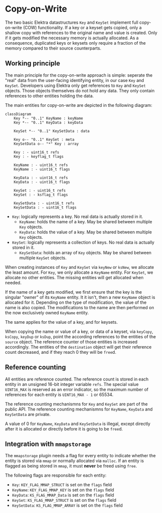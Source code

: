 # Copy-on-Write

The two basic Elektra datastructures `Key` and `KeySet` implement full copy-on-write (COW) functionality.
If a key or a keyset gets copied, only a shallow copy with references to the original name and value is created.
Only if it gets modified the necessary memory is actually allocated.
As a consequence, duplicated keys or keysets only require a fraction of the memory compared to their source counterparts.

## Working principle

The main principle for the copy-on-write approach is simple: seperate the "real" data from the user-facing identifying entity, in our case `Key` and `KeySet`.
Developers using Elektra only get references to `Key` and `KeySet` objects.
Those objects themselves do not hold any data.
They only contain references to other entities holding the data.

The main entities for copy-on-write are depicted in the following diagram:

```mermaid
classDiagram
    Key *-- "0..1" KeyName : keyName
    Key *-- "0..1" KeyData : keyData

    KeySet *-- "0..1" KeySetData : data

    Key o-- "0..1" KeySet : meta
    KeySetData o-- "*" Key : array

    Key : - uint16_t refs
    Key : - keyflag_t flags

    KeyName : - uint16_t refs
    KeyName : - uint16_t flags

    KeyData : - uint16_t refs
    KeyData : - uint16_t flags

    KeySet : - uint16_t refs
    KeySet : - ksflag_t flags

    KeySetData : - uint16_t refs
    KeySetData : - uint16_t flags
```

- `Key`: logically represents a key. No real data is actually stored in it.
  - `KeyName`: holds the name of a key. May be shared between multiple `Key` objects.
  - `KeyData`: holds the value of a key. May be shared between multiple `Key` objects.
- `KeySet`: logically represents a collection of keys. No real data is actually stored in it.
  - `KeySetData`: holds an array of `Key` objects. May be shared between multiple `KeySet` objects.

When creating instances of `Key` and `KeySet` via `keyNew` or `ksNew`, we allocate the least amount.
For `Key`, we only allocate a `KeyName` entity.
For `KeySet`, we allocate no other entities.
The missing entities will get allocated when needed.

If the name of a key gets modified, we first ensure that the key is the singular "owner" of its `KeyName` entity.
It it isn't, then a new `KeyName` object is allocated for it.
Depending on the type of modification, the value of the name is also copied.
The modifications to the name are then performed on the now exclusively owned `KeyName` entity.

The same applies for the value of a key, and for keysets.

When copying the name or value of a key, or data of a keyset, via `keyCopy`, `ksCopy`, `keyDup` or `ksDup`, point the according references to the entities of the `source` object.
The reference counter of those entities is increased accordingly.
The entities of the `destination` object will get their reference count decreased, and if they reach 0 they will be `free`d.

## Reference counting

All entities are reference counted.
The reference count is stored in each entity in an unsigned 16-bit integer variable `refs`.
The special value `UINT16_MAX` is reserved as an error indicator, so the maximum number of references for each entity is `UINT16_MAX - 1` or 65534.

The reference counting mechanismns for `Key` and `KeySet` are part of the public API. The reference counting mechanismns for `KeyName`, `KeyData` and `KeySetData` are private.

A value of 0 for `KeyName`, `KeyData` and `KeySetData` is illegal, except directly after it is allocated or directly before it is going to be `free`d.

## Integration with `mmapstorage`

The `mmapstorage` plugin needs a flag for every entity to indicate whether the entity is stored via `mmap` or normally allocated via `malloc`. If an entity is flagged as being stored in `mmap`, it must **never** be freed using `free`.

The following flags are responsible for each entity:

- `Key`: `KEY_FLAG_MMAP_STRUCT` is set on the `flags` field
- `KeyName`: `KEY_FLAG_MMAP_KEY` is set on the `flags` field
- `KeyData`: `KS_FLAG_MMAP_Data` is set on the `flags` field
- `KeySet`: `KS_FLAG_MMAP_STRUCT` is set on the `flags` field
- `KeySetData`: `KS_FLAG_MMAP_ARRAY` is set on the `flags` field
